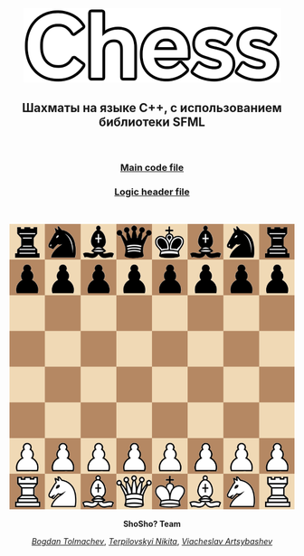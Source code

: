 <p align="center">
    <img src="images/Logo.png">
</p>

<p align="center">
    <h2 align="center">Шахматы на языке C++, с использованием библиотеки SFML</h2>
</p>

<br>

<h3 align="center">
<a href="https://github.com/Nikkkt/Chess-project/blob/main/chess/main.cpp">
Main code file
</a></h3>

<h3 align="center">
<a href="https://github.com/Nikkkt/Chess-project/blob/main/chess/logic.h">Logic header file
</a></h3>

<br>

<p align="center">
    <img src="images/Board.png">
</p>

<p align="center"><strong>ShoSho? Team</strong></p>

<p align="center"><a href="https://github.com/aokiji123"><i>Bogdan Tolmachev</i></a>, <a href="https://github.com/Nikkkt"><i>Terpilovskyi Nikita</i></a>, <a href="https://github.com/SlavikArt"><i>Viacheslav Artsybashev</i></a></p>
